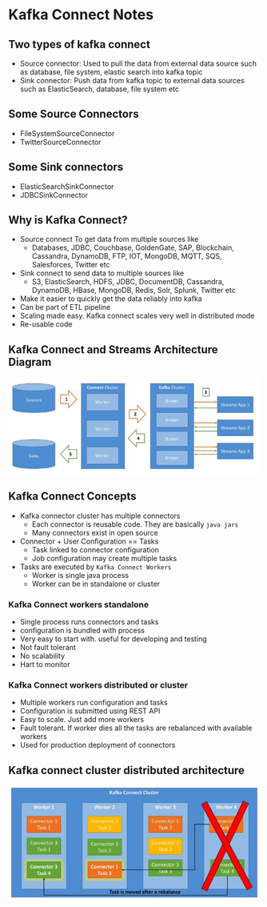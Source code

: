 # Kafka Connect Notes
## Two types of kafka connect
* Source connector: Used to pull the data from external data source such as database, file system, elastic search into kafka topic
* Sink connector: Push data from kafka topic to external data sources such as ElasticSearch, database, file system etc

## Some Source Connectors
* FileSystemSourceConnector
* TwitterSourceConnector

## Some Sink connectors
* ElasticSearchSinkConnector
* JDBCSinkConnector

## Why is Kafka Connect?
* Source connect To get data from multiple sources like
	* Databases, JDBC, Couchbase, GoldenGate, SAP, Blockchain, Cassandra, DynamoDB, FTP, IOT, MongoDB, MQTT, SQS, Salesforces, Twitter etc
* Sink connect to send data to multiple sources like
	* S3, ElasticSearch, HDFS, JDBC, DocumentDB, Cassandra, DynamoDB, HBase, MongoDB, Redis, Solr, Splunk, Twitter etc
* Make it easier to quickly get the data reliably into kafka
* Can be part of ETL pipeline
* Scaling made easy. Kafka connect scales very well in distributed mode
* Re-usable code

## Kafka Connect and Streams Architecture Diagram
![picture](images/kafka-connect-streams-architecture.jpg)

## Kafka Connect Concepts
* Kafka connector cluster has multiple connectors
	* Each connector is reusable code. They are basically `java jars`
	* Many connectors exist in open source
* Connector + User Configuration == Tasks
	* Task linked to connector configuration
	* Job configuration may create multiple tasks
* Tasks are executed by `Kafka Connect Workers`
	* Worker is single java process
	* Worker can be in standalone or cluster
### Kafka Connect workers standalone
* Single process runs connectors and tasks
* configuration is bundled with process
* Very easy to start with. useful for developing and testing
* Not fault tolerant
* No scalability
* Hart to monitor
### Kafka Connect workers distributed or cluster
* Multiple workers run configuration and tasks
* Configuration is submitted using REST API
* Easy to scale. Just add more workers
* Fault tolerant. If worker dies all the tasks are rebalanced with available workers
* Used for production deployment of connectors

## Kafka connect cluster distributed architecture
![picture](images/kafka-connect-cluster-architecture.jpg)